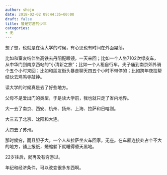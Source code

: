 ```yaml
---
author: shojo
date: 2018-02-02 09:44:35+00:00
draft: false
title: 曾是穷游的少年
categories:
- 无
---
```


想了想，也就是在读大学的时候，有心思也有时间在外面晃荡。

比如和室友结伴坐高铁去丹阳配眼镜，一天来回；比如一个人坐7102次绿皮车，从中华门到南京西站的“小清新之旅”；比如一个人租自行车，夫子庙到南京郊外骑个五个小时来回；比如和朋友街头暴走聊天四五个小时不带停的；比如跨年夜拉帮结伙去鸡鸣寺敲钟。

读大学的时候真是去了好些地方。

父母不是爱出门的类型，于是读大学前，我也就只走了省内地界。

大一去了南京、西安、杭州、扬州、上海、拉萨和日喀则。

大三去了北京、沈阳和大连。

大四去了苏州。

那时候穷，而且胆子大。一个人从拉萨坐火车回家，无座。在车厢连接处占个不大的地方，铺上报纸，蜷缩躺下就睡得昏天黑地。

22岁往后，就再没有穷游过。

年纪和经济条件，可以改变很多东西啊。
